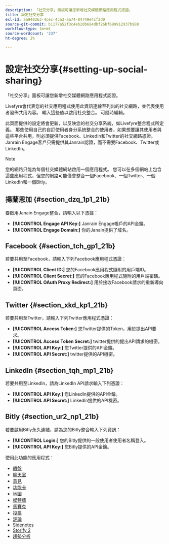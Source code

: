 ```yaml
---
description: 「社交分享」面板可讓您新增社交媒體網路應用程式認證。
title: 設定社交分享
exl-id: aa940263-4cec-4ca3-aa74-84749e4cf2d0
source-git-commit: b1177a52f3c4eb20b684dbf26bf699912937b988
workflow-type: tm+mt
source-wordcount: '337'
ht-degree: 2%

---
```


# 設定社交分享{#setting-up-social-sharing}

「社交分享」面板可讓您新增社交媒體網路應用程式認證。

Livefyre會代表您的社交應用程式使用此資訊連線至列出的社交網路，並代表使用者發佈共用內容。 輸入這些值以啟用社交整合。 可隨時編輯。

此頁面提供的設定將會更新，以反映您的社交分享系統，如Livefyre整合程式所定義。 那些使用自己的自訂使用者身分系統整合的使用者，如果想要讓其使用者與這些平台共用，則必須提供Facebook、LinkedIn和Twitter的社交網路憑證。 Janrain Engage客戶只需提供其Janrain認證，而不需要Facebook、Twitter或LinkedIn。

>[!NOTE]
>
>您的網路只能為每個社交媒體網站啟用一個應用程式。 您可以在多個網站上包含這些應用程式，但您的網路可能僅會整合一個Facebook、一個Twitter、一個LinkedIn和一個Bitly。

## 揚蘭恩加 {#section_dzq_1p1_21b}

要啟用Janain Engage整合，請輸入以下憑據：

* **[!UICONTROL Engage API Key:]** Janrain Engage帳戶的API金鑰。
* **[!UICONTROL Engage Domain:]** 你的Janain提供了域名。

## Facebook {#section_tch_gp1_21b}

若要共用至Facebook，請輸入下列Facebook應用程式憑證：

* **[!UICONTROL Client ID:]** 您的Facebook應用程式隨附的用戶端ID。
* **[!UICONTROL Client Secret:]** 您的Facebook應用程式隨附的用戶端密碼。
* **[!UICONTROL OAuth Proxy Redirect:]** 用於接收Facebook請求的重新導向頁面。

## Twitter {#section_xkd_kp1_21b}

若要共用至Twitter，請輸入下列Twitter應用程式憑證：

* **[!UICONTROL Access Token:]** 您Twitter提供的Token，用於提出API要求。
* **[!UICONTROL Access Token Secret:]** twitter提供的提出API請求的機密。
* **[!UICONTROL API Key:]** 您Twitter提供的API金鑰。
* **[!UICONTROL API Secret:]** twitter提供的API機密。

## LinkedIn {#section_tqh_mp1_21b}

若要共用至LinkedIn，請為LinkedIn API請求輸入下列憑證：

* **[!UICONTROL API Key:]** 您LinkedIn提供的API金鑰。
* **[!UICONTROL API Secret:]** LinkedIn提供的API機密。

## Bitly {#section_ur2_np1_21b}

若要啟用Bitly永久連結，請為您的Bitly整合輸入下列資訊：

* **[!UICONTROL Login:]** 您的Bitly提供的一般使用者使用者名稱登入。
* **[!UICONTROL API Key:]** 您Bitly提供的API金鑰。

使用此功能的應用程式：

* [轉盤](/help/using/c-about-apps/c-carousel-app/c-carousel-app.md#c_carousel_app)
* [聊天室](/help/using/c-about-apps/c-chat-app/c-chat-app.md#c_chat_app)
* [意見](/help/using/c-about-apps/c-comments/c-comments.md)
* [功能卡](/help/using/c-about-apps/c-feature-card-app/c-feature-card-app.md#c_feature_card_app)
* [地圖](/help/using/c-about-apps/c-map-app/c-map-app.md#c_map_app)
* [媒體牆](/help/using/c-about-apps/c-media-wall-app/c-media-wall-app.md#c_media_wall_app)
* [馬賽克](/help/using/c-about-apps/c-mosaic-app/c-mosaic-app.md#c_mosaic_app)
* [投票](/help/using/c-about-apps/c-polls-app/c-polls-app.md#c_polls_app)
* [評論](/help/using/c-about-apps/c-reviews-app/c-reviews-app.md#c_reviews_app)
* [Sidenotes](/help/using/c-about-apps/c-sidenotes-app/c-sidenotes-app.md#c_sidenotes_app)
* [Storify 2](/help/using/c-about-apps/c-storify2/c-storify2.md#c_storify2)
* [趨勢分析](/help/using/c-about-apps/c-trending-app/c-trending-app.md#c_trending_app)
